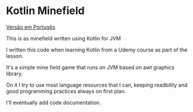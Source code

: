 # Kotlin Minefield

[Versão em Portugês](https://github.com/yagolasse/minefield-kotlin-gradle/blob/master/README.br.md)

This is as minefield written using Kotlin for JVM

I written this code when learning Kotlin from a Udemy course as part of the lesson.

It's a simple mine field game that runs on JVM based on awt graphics library.

On it I try to use most language resources that I can, keeping readbility and good programming practices always on first plan.

I'll eventually add code documentation.
